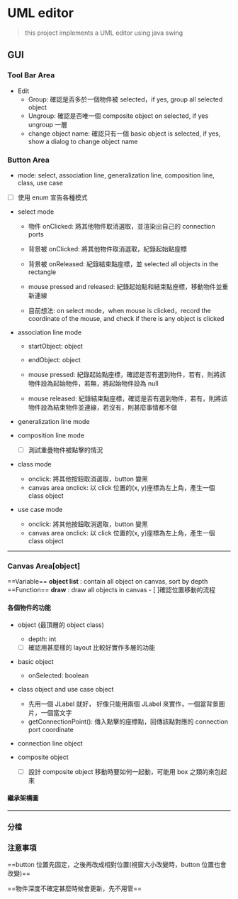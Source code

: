 # UML editor

> this project implements a UML editor using java swing

## GUI

### Tool Bar Area

- Edit
  - Group: 確認是否多於一個物件被 selected，if yes, group all selected object
  - Ungroup: 確認是否唯一個 composite object on selected, if yes ungroup 一層
  - change object name: 確認只有一個 basic object is selected, if yes, show a dialog to change object name

### Button Area

- mode: select, association line, generalization line, composition line, class, use case
- [ ] 使用 enum 宣告各種模式

- select mode

  - 物件 onClicked: 將其他物件取消選取，並渲染出自己的 connection ports
  - 背景被 onClicked: 將其他物件取消選取，紀錄起始點座標
  - 背景被 onReleased: 紀錄結束點座標，並 selected all objects in the rectangle

  - mouse pressed and released: 紀錄起始點和結束點座標，移動物件並重新連線

  - 目前想法: on select mode，when mouse is clicked，record the coordinate of the mouse, and check if there is any object is clicked

- association line mode

  - startObject: object
  - endObject: object
  - mouse pressed: 紀錄起始點座標，確認是否有選到物件，若有，則將該物件設為起始物件，若無，將起始物件設為 null

  - mouse released: 紀錄結束點座標，確認是否有選到物件，若有，則將該物件設為結束物件並連線，若沒有，則甚麼事情都不做

- generalization line mode

- composition line mode

  - [ ] 測試重疊物件被點擊的情況

- class mode
  - onclick: 將其他按鈕取消選取，button 變黑
  - canvas area onclick: 以 click 位置的(x, y)座標為左上角，產生一個 class object
- use case mode
  - onclick: 將其他按鈕取消選取，button 變黑
  - canvas area onclick: 以 click 位置的(x, y)座標為左上角，產生一個 class object

---

### Canvas Area[object]

==Variable==
**object list** : contain all object on canvas, sort by depth
==Function==
**draw** : draw all objects in canvas - [ ]確認位置移動的流程

#### 各個物件的功能

- object (最頂層的 object class)

  - depth: int
  - [ ] 確認用甚麼樣的 layout 比較好實作多層的功能

- basic object

  - onSelected: boolean

- class object and use case object

  - 先用一個 JLabel 就好，
    好像只能用兩個 JLabel 來實作，一個當背景圖片，一個當文字
  - getConnectionPoint(): 傳入點擊的座標點，回傳該點對應的 connection port coordinate

- connection line object

- composite object
  - [ ] 設計 composite object 移動時要如何一起動，可能用 box 之類的來包起來

#### 繼承架構圖

---

### 分檔

### 注意事項

==button 位置先固定，之後再改成相對位置(視窗大小改變時，button 位置也會改變)==

==物件深度不確定甚麼時候會更新，先不用管==
